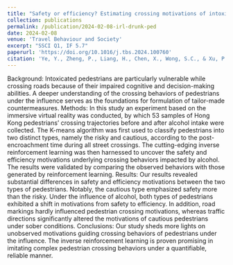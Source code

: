 ```yaml
---
title: "Safety or efficiency? Estimating crossing motivations of intoxicated pedestrians by leveraging the inverse reinforcement learning"
collection: publications
permalink: /publication/2024-02-08-irl-drunk-ped
date: 2024-02-08
venue: 'Travel Behaviour and Society'
excerpt: "SSCI Q1, IF 5.7"
paperurl: 'https://doi.org/10.1016/j.tbs.2024.100760'
citation: 'Ye, Y., Zheng, P., Liang, H., Chen, X., Wong, S.C., & Xu, P.* (2024). &quot;Safety or efficiency? Estimating crossing motivations of intoxicated pedestrians by leveraging the inverse reinforcement learning.&quot; <i>Travel Behaviour and Society</i>, 35, 100760.'
---
```

Background: Intoxicated pedestrians are particularly vulnerable while crossing roads because of their impaired cognitive and decision-making abilities. A deeper understanding of the crossing behaviors of pedestrians under the influence serves as the foundations for formulation of tailor-made countermeasures. 
Methods: In this study an experiment based on the immersive virtual reality was conducted, by which 53 samples of Hong Kong pedestrians’ crossing trajectories before and after alcohol intake were collected. The K-means algorithm was first used to classify pedestrians into two distinct types, namely the risky and cautious, according to the post-encroachment time during all street crossings. The cutting-edging inverse reinforcement learning was then harnessed to uncover the safety and efficiency motivations underlying crossing behaviors impacted by alcohol. The results were validated by comparing the observed behaviors with those generated by reinforcement learning.
Results: Our results revealed substantial differences in safety and efficiency motivations between the two types of pedestrians. Notably, the cautious type emphasized safety more than the risky. Under the influence of alcohol, both types of pedestrians exhibited a shift in motivations from safety to efficiency. In addition, road markings hardly influenced pedestrian crossing motivations, whereas traffic directions significantly altered the motivations of cautious pedestrians under sober conditions. 
Conclusions: Our study sheds more lights on unobserved motivations guiding crossing behaviors of pedestrians under the influence. The inverse reinforcement learning is proven promising in imitating complex pedestrian crossing behaviors under a quantifiable, reliable manner. 
